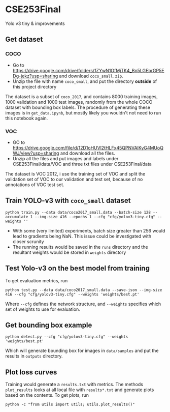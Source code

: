 # CSE253Final
Yolo v3 tiny &amp; improvements

## Get dataset
### COCO
- Go to https://drive.google.com/drive/folders/1ZYwN1OfMjTK4_Bn5LGEbrGP5EDg-jekz?usp=sharing and download `coco_small.zip`.
- Unzip the file with name `coco_small`, and put the directory **outside** of this project directory

The dataset is a subset of `coco_2017`, and contains 8000 training images, 1000 validation and 1000 test images, randomly from the whole COCO dataset with bounding box labels. The procedure of generating these images is in `get_data.ipynb`, but mostly likely you wouldn't not need to run this notebook again.

### VOC
- GO to https://drive.google.com/file/d/12D1oHUVl2tHLFx45QPNVAIKyG4MUoQWJ/view?usp=sharing  and download all the files. 
- Unzip all the files and put images and labels under CSE253Final/data/VOC and three txt files under CSE253Final/data


The dataset is VOC 2012, i use the training set of VOC and split the validation set of VOC to our validation and test set, because of no annotations of VOC test set. 

## Train YOLO-v3 with `coco_small` dataset

```
python train.py --data data/coco2017_small.data --batch-size 128 --accumulate 1 --img-size 416 --epochs 1 --cfg "cfg/yolov3-tiny.cfg" --weights ''
```

- With some (very limited) experiments, batch size greater than 256 would lead to gradients being NaN. This issue could be investigated with closer scrunity
- The running results would be saved in the `runs` directory and the resultant weights would be stored in `weights` directory

## Test Yolo-v3 on the best model from training

To get evaluation metrics, run

```
python test.py --data data/coco2017_small.data --save-json --img-size 416 --cfg "cfg/yolov3-tiny.cfg" --weights 'weights/best.pt'
```

Where `--cfg` defines the network structure, and `--weights` specifies which set of weights to use for evaluation.

## Get bounding box example

```
python detect.py --cfg "cfg/yolov3-tiny.cfg" --weights 'weights/best.pt'
```

Which will generate bounding box for images in `data/samples` and put the results in `outputs` directory.

## Plot loss curves

Training would generate a `results.txt` with metrics. The methods `plot_results` looks at all local file with `results*.txt` and generate plots based on the contents. To get plots, run

```
python -c "from utils import utils; utils.plot_results()"
```

